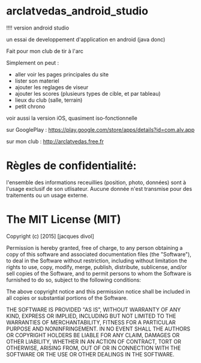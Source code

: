 # arclatvedas_android_studio

!!!! version android studio

un essai de developpement d'application en android (java donc)

Fait pour mon club de tir à l'arc


Simplement on peut :

- aller voir les pages principales du site
- lister son materiel
- ajouter les reglages de viseur
- ajouter les scores (plusieurs types de cible, et par tableau)
- lieux du club (salle, terrain)
- petit chrono

voir aussi la version iOS, quasiment iso-fonctionnelle


sur GooglePlay : https://play.google.com/store/apps/details?id=com.alv.app

sur mon club : http://arclatvedas.free.fr



# Règles de confidentialité:
l'ensemble des informations receuillies (position, photo, données) sont à l'usage exclusif de son utlisateur.
Aucune donnée n'est transmise pour des traitements ou un usage externe.



# The MIT License (MIT)

Copyright (c) [2015] [jacques divol]

Permission is hereby granted, free of charge, to any person obtaining a copy
of this software and associated documentation files (the "Software"), to deal
in the Software without restriction, including without limitation the rights
to use, copy, modify, merge, publish, distribute, sublicense, and/or sell
copies of the Software, and to permit persons to whom the Software is
furnished to do so, subject to the following conditions:

The above copyright notice and this permission notice shall be included in all
copies or substantial portions of the Software.

THE SOFTWARE IS PROVIDED "AS IS", WITHOUT WARRANTY OF ANY KIND, EXPRESS OR
IMPLIED, INCLUDING BUT NOT LIMITED TO THE WARRANTIES OF MERCHANTABILITY,
FITNESS FOR A PARTICULAR PURPOSE AND NONINFRINGEMENT. IN NO EVENT SHALL THE
AUTHORS OR COPYRIGHT HOLDERS BE LIABLE FOR ANY CLAIM, DAMAGES OR OTHER
LIABILITY, WHETHER IN AN ACTION OF CONTRACT, TORT OR OTHERWISE, ARISING FROM,
OUT OF OR IN CONNECTION WITH THE SOFTWARE OR THE USE OR OTHER DEALINGS IN THE
SOFTWARE.
